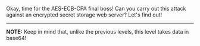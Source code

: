 Okay, time for the AES-ECB-CPA final boss!
Can you carry out this attack against an encrypted secret storage web server?
Let's find out!

----
**NOTE:**
Keep in mind that, unlike the previous levels, this level takes data in base64!
